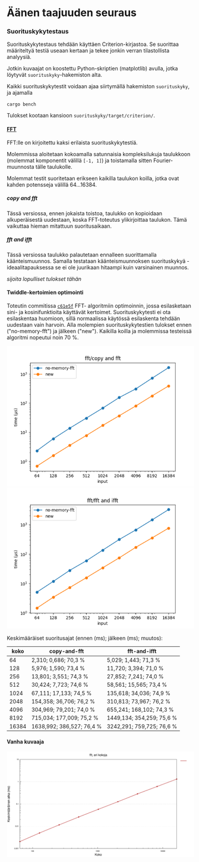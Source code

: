 # Äänen taajuuden seuraus

### Suorituskykytestaus

Suorituskykytestaus tehdään käyttäen Criterion-kirjastoa. Se suorittaa määriteltyä
testiä useaan kertaan ja tekee jonkin verran tilastollista analyysiä.

Jotkin kuvaajat on koostettu Python-skriptien (matplotlib) avulla, jotka löytyvät `suorituskyky`-hakemiston alta.

Kaikki suorituskykytestit voidaan ajaa siirtymällä hakemiston `suorituskyky`, ja ajamalla

```
cargo bench
```

Tulokset kootaan kansioon `suorituskyky/target/criterion/`.

#### [FFT](/suorituskyky/benches/fft_performance.rs)

FFT:lle on kirjoitettu kaksi erilaista suorituskykytestiä.

Molemmissa aloitetaan kokoamalla satunnaisia kompleksilukuja taulukkoon
(molemmat komponentit välillä `[-1, 1]`) ja toistamalla sitten Fourier-muunnosta
tälle taulukolle.

Molemmat testit suoritetaan erikseen kaikilla taulukon koilla, jotka ovat kahden potensseja välillä 64...16384.

##### copy and fft

Tässä versiossa, ennen jokaista toistoa, taulukko on kopioidaan alkuperäisestä uudestaan,
koska FFT-toteutus ylikirjoittaa taulukon. Tämä vaikuttaa hieman mitattuun suoritusaikaan. 

##### fft and ifft

Tässä versiossa taulukko palautetaan ennalleen suorittamalla käänteismuunnos. Samalla testataan
käänteismuunnoksen suorituskykyä - ideaalitapauksessa se ei ole juurikaan hitaampi kuin varsinainen
muunnos.

*sijoita lopulliset tulokset tähän*

#### Twiddle-kertoimien optimointi

Toteutin commitissa [`c61e5f`](https://github.com/ollpu/tiralabra/commit/c61e5fa048774b5c045c3f6e9a0a6dd175942291) FFT-
algoritmiin optimoinnin, jossa esilasketaan sini- ja kosinifunktioita käyttävät kertoimet. Suorituskykytesti
ei ota esilaskentaa huomioon, sillä normaalissa käytössä esilaskenta tehdään uudestaan vain harvoin.
Alla molempien suorituskykytestien tulokset ennen ("no-memory-fft") ja jälkeen ("new"). Kaikilla
koilla ja molemmissa testeissä algoritmi nopeutui noin 70 %.

![](suorituskykykuvaajat/fft_copy_vertailu.png)
![](suorituskykykuvaajat/fft_both_vertailu.png)

Keskimääräiset suoritusajat (ennen (ms); jälkeen (ms); muutos):

| koko  | copy-and-fft | fft-and-ifft |
| ----- | ------------ | ------------ |
| 64    | 2,310; 0,686; 70,3 %      | 5,029; 1,443; 71,3 % |
| 128   | 5,976; 1,590; 73,4 %      | 11,720; 3,394; 71,0 % |
| 256   | 13,801; 3,551; 74,3 %     | 27,852; 7,241; 74,0 % |
| 512   | 30,424; 7,723; 74,6 %     | 58,561; 15,565; 73,4 % |
| 1024  | 67,111; 17,133; 74,5 %    | 135,618; 34,036; 74,9 % |
| 2048  | 154,358; 36,706; 76,2 %   | 310,813; 73,967; 76,2 % |
| 4096  | 304,969; 79,201; 74,0 %   | 655,241; 168,102; 74,3 % |
| 8192  | 715,034; 177,009; 75,2 %  | 1449,134; 354,259; 75,6 % |
| 16384 | 1638,992; 386,527; 76,4 % | 3242,291; 759,725; 76,6 % |

#### Vanha kuvaaja

![](suorituskykykuvaajat/fft1.svg)

